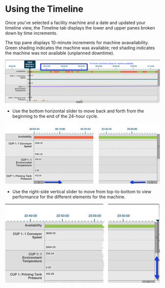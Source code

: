 # Using the Timeline

Once you've selected a facility machine and a date and updated your timeline view, the Timeline tab displays the lower and upper panes broken down by time increments.

The top pane displays 10-minute increments for machine avavailability. Green shading indicates the machine was available; red shading indicates the machine was not available \(unplanned downtime\).

![](topPane.png)
-   Use the bottom horizontal slider to move back and forth from the beginning to the end of the 24-hour cycle.

![](sliderTop.png)
-   Use the right-side vertical slider to move from top-to-bottom to view performance for the different elements for the machine.

![](sligerTopHoriz.png)